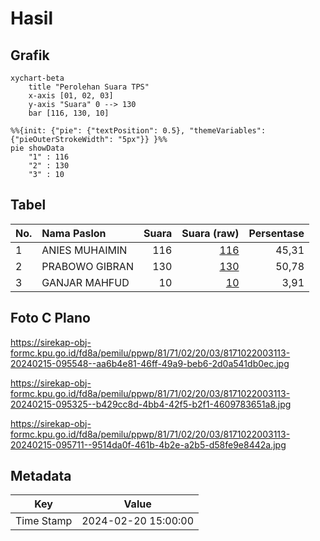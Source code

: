 # Hasil

## Grafik

```mermaid
xychart-beta
    title "Perolehan Suara TPS"
    x-axis [01, 02, 03]
    y-axis "Suara" 0 --> 130
    bar [116, 130, 10]
```

```mermaid
%%{init: {"pie": {"textPosition": 0.5}, "themeVariables": {"pieOuterStrokeWidth": "5px"}} }%%
pie showData
    "1" : 116
    "2" : 130
    "3" : 10
```

## Tabel

| No. | Nama Paslon    | Suara | Suara (raw) | Persentase |
|:--- |:-------------- | -----:| -----------:| ----------:|
| 1   | ANIES MUHAIMIN | 116   | [116][p-1]  | 45,31      |
| 2   | PRABOWO GIBRAN | 130   | [130][p-2]  | 50,78      |
| 3   | GANJAR MAHFUD  | 10    | [10][p-3]   | 3,91       |


[p-1]: https://github.com/gigit-pemilu/pemilu-2024-81-maluku/blob/main/pilpres/hitung-suara/sub/81-maluku/sub/71-kota-ambon/sub/02-sirimau/sub/2003-batu-merah/sub/113-tps/sub/paslon-1.txt
[p-2]: https://github.com/gigit-pemilu/pemilu-2024-81-maluku/blob/main/pilpres/hitung-suara/sub/81-maluku/sub/71-kota-ambon/sub/02-sirimau/sub/2003-batu-merah/sub/113-tps/sub/paslon-2.txt
[p-3]: https://github.com/gigit-pemilu/pemilu-2024-81-maluku/blob/main/pilpres/hitung-suara/sub/81-maluku/sub/71-kota-ambon/sub/02-sirimau/sub/2003-batu-merah/sub/113-tps/sub/paslon-3.txt

## Foto C Plano

https://sirekap-obj-formc.kpu.go.id/fd8a/pemilu/ppwp/81/71/02/20/03/8171022003113-20240215-095548--aa6b4e81-46ff-49a9-beb6-2d0a541db0ec.jpg

https://sirekap-obj-formc.kpu.go.id/fd8a/pemilu/ppwp/81/71/02/20/03/8171022003113-20240215-095325--b429cc8d-4bb4-42f5-b2f1-4609783651a8.jpg

https://sirekap-obj-formc.kpu.go.id/fd8a/pemilu/ppwp/81/71/02/20/03/8171022003113-20240215-095711--9514da0f-461b-4b2e-a2b5-d58fe9e8442a.jpg


## Metadata

| Key        | Value               |
| ---------- | ------------------- |
| Time Stamp | 2024-02-20 15:00:00 |



